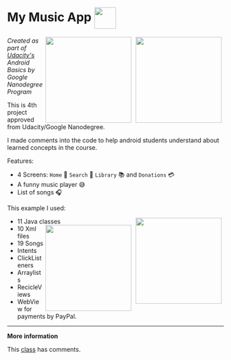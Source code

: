 My Music App <img src="https://raw.githubusercontent.com/jonathanbcsouza/mymusicapp/master/app/src/main/ic_launcher-web.png" width="50"  align="center" >
=================================

<img src="https://raw.githubusercontent.com/jonathanbcsouza/mymusicapp/master/screenshots/screenshot_library.png" width="200" align="right"  hspace="5">
<img src="https://raw.githubusercontent.com/jonathanbcsouza/mymusicapp/master/screenshots/screenshot_home.png" width="200" align="right" hspace="5">

*Created as part of [Udacity's](http://udacity.com) Android Basics by Google Nanodegree Program*

This is 4th project approved from Udacity/Google Nanodegree.

I made comments into the code to help android students understand about learned concepts in the course.

Features:

- 4 Screens:
`Home` :iphone: `Search` :mag_right: `Library` :books: and `Donations` :credit_card: 
- A funny music player :sweat_smile:
- List of songs :headphones: 

This example I used:

- 11 Java classes<img src="https://raw.githubusercontent.com/jonathanbcsouza/mymusicapp/master/screenshots/screenshot_payment.png" width="200" align="right" hspace="5"><img src="https://raw.githubusercontent.com/jonathanbcsouza/mymusicapp/master/screenshots/screenshot_artists.png" width="200" align="right" hspace="5">
- 10 Xml files 
- 19 Songs 
- Intents
- ClickListeners
- Arraylists
- RecicleViews
- WebView for payments by PayPal.

 ---

**More information**

This [class](https://github.com/jonathanbcsouza/mymusicapp/blob/master/app/src/main/java/com/udacity/music/PlayingScreen.java) has comments.

